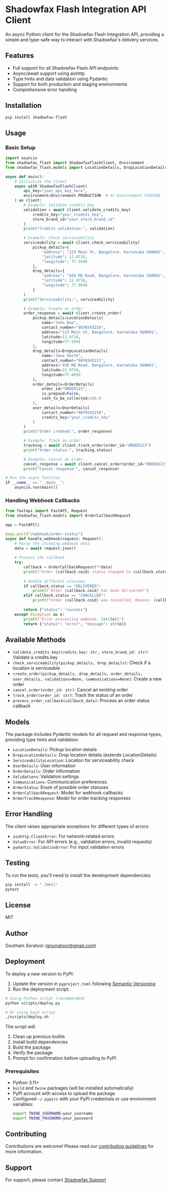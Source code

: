 # Shadowfax Flash Integration API Client

An async Python client for the Shadowfax Flash Integration API, providing a simple and type-safe way to interact with Shadowfax's delivery services.

## Features

- Full support for all Shadowfax Flash API endpoints
- Async/await support using aiohttp
- Type hints and data validation using Pydantic
- Support for both production and staging environments
- Comprehensive error handling

## Installation

```bash
pip install shadowfax-flash
```

## Usage

### Basic Setup

```python
import asyncio
from shadowfax_flash import ShadowfaxFlashClient, Environment
from shadowfax_flash.models import LocationDetails, DropLocationDetails, OrderDetails, UserDetails

async def main():
    # Initialize the client
    async with ShadowfaxFlashClient(
        api_key="your_api_key_here",
        environment=Environment.PRODUCTION  # or Environment.STAGING
    ) as client:
        # Example: Validate credits key
        validation = await client.validate_credits_key(
            credits_key="your_credits_key",
            store_brand_id="your_store_brand_id"
        )
        print("Credits validation:", validation)

        # Example: Check serviceability
        serviceability = await client.check_serviceability(
            pickup_details={
                "address": "123 Main St, Bangalore, Karnataka 560001",
                "latitude": 12.9716,
                "longitude": 77.5946
            },
            drop_details={
                "address": "456 MG Road, Bangalore, Karnataka 560001",
                "latitude": 12.9758,
                "longitude": 77.6050
            }
        )
        print("Serviceability:", serviceability)

        # Example: Create an order
        order_response = await client.create_order(
            pickup_details=LocationDetails(
                name="John Doe",
                contact_number="9876543210",
                address="123 Main St, Bangalore, Karnataka 560001",
                latitude=12.9716,
                longitude=77.5946
            ),
            drop_details=DropLocationDetails(
                name="Jane Smith",
                contact_number="9876543211",
                address="456 MG Road, Bangalore, Karnataka 560001",
                latitude=12.9758,
                longitude=77.6050
            ),
            order_details=OrderDetails(
                order_id="ORDER123",
                is_prepaid=False,
                cash_to_be_collected=150.0
            ),
            user_details=UserDetails(
                contact_number="9876543210",
                credits_key="your_credits_key"
            )
        )
        print("Order created:", order_response)

        # Example: Track an order
        tracking = await client.track_order(order_id="ORDER123")
        print("Order status:", tracking.status)

        # Example: Cancel an order
        cancel_response = await client.cancel_order(order_id="ORDER123")
        print("Cancel response:", cancel_response)

# Run the async function
if __name__ == "__main__":
    asyncio.run(main())
```

### Handling Webhook Callbacks

```python
from fastapi import FastAPI, Request
from shadowfax_flash.models import OrderCallbackRequest

app = FastAPI()

@app.post("/webhook/order-status")
async def handle_webhook(request: Request):
    # Parse the incoming webhook data
    data = await request.json()
    
    # Process the callback
    try:
        callback = OrderCallbackRequest(**data)
        print(f"Order {callback.coid} status changed to {callback.status}")
        
        # Handle different statuses
        if callback.status == "DELIVERED":
            print(f"Order {callback.coid} has been delivered!")
        elif callback.status == "CANCELLED":
            print(f"Order {callback.coid} was cancelled. Reason: {callback.cancel_reason}")
        
        return {"status": "success"}
    except Exception as e:
        print(f"Error processing webhook: {str(e)}")
        return {"status": "error", "message": str(e)}
```

## Available Methods

- `validate_credits_key(credits_key: str, store_brand_id: str)`: Validate a credits key
- `check_serviceability(pickup_details, drop_details)`: Check if a location is serviceable
- `create_order(pickup_details, drop_details, order_details, user_details, validations=None, communications=None)`: Create a new order
- `cancel_order(order_id: str)`: Cancel an existing order
- `track_order(order_id: str)`: Track the status of an order
- `process_order_callback(callback_data)`: Process an order status callback

## Models

The package includes Pydantic models for all request and response types, providing type hints and validation:

- `LocationDetails`: Pickup location details
- `DropLocationDetails`: Drop location details (extends LocationDetails)
- `ServiceabilityLocation`: Location for serviceability check
- `UserDetails`: User information
- `OrderDetails`: Order information
- `Validations`: Validation settings
- `Communications`: Communication preferences
- `OrderStatus`: Enum of possible order statuses
- `OrderCallbackRequest`: Model for webhook callbacks
- `OrderTrackResponse`: Model for order tracking responses

## Error Handling

The client raises appropriate exceptions for different types of errors:

- `aiohttp.ClientError`: For network-related errors
- `ValueError`: For API errors (e.g., validation errors, invalid requests)
- `pydantic.ValidationError`: For input validation errors

## Testing

To run the tests, you'll need to install the development dependencies:

```bash
pip install -e ".[dev]"
pytest
```

## License

MIT

## Author

Goutham Soratoor (grsoratoor@gmail.com)

## Deployment

To deploy a new version to PyPI:

1. Update the version in `pyproject.toml` following [Semantic Versioning](https://semver.org/)
2. Run the deployment script:

```bash
# Using Python script (recommended)
python scripts/deploy.py

# Or using bash script
./scripts/deploy.sh
```

The script will:
1. Clean up previous builds
2. Install build dependencies
3. Build the package
4. Verify the package
5. Prompt for confirmation before uploading to PyPI

### Prerequisites

- Python 3.11+
- `build` and `twine` packages (will be installed automatically)
- PyPI account with access to upload the package
- Configured `~/.pypirc` with your PyPI credentials or use environment variables:
  ```bash
  export TWINE_USERNAME=your_username
  export TWINE_PASSWORD=your_password
  ```

## Contributing

Contributions are welcome! Please read our [contributing guidelines](CONTRIBUTING.md) for more information.

## Support

For support, please contact [Shadowfax Support](mailto:gaurav.dakliya@shadowfax.in)
